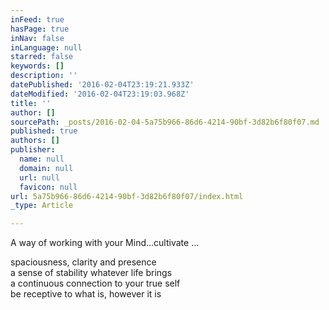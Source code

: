 ```yaml
---
inFeed: true
hasPage: true
inNav: false
inLanguage: null
starred: false
keywords: []
description: ''
datePublished: '2016-02-04T23:19:21.933Z'
dateModified: '2016-02-04T23:19:03.968Z'
title: ''
author: []
sourcePath: _posts/2016-02-04-5a75b966-86d6-4214-90bf-3d82b6f80f07.md
published: true
authors: []
publisher:
  name: null
  domain: null
  url: null
  favicon: null
url: 5a75b966-86d6-4214-90bf-3d82b6f80f07/index.html
_type: Article

---
```

A way of working with your Mind...cultivate ...

spaciousness, clarity and presence   
a sense of stability whatever life brings   
a continuous connection to your true self   
be receptive to what is, however it is